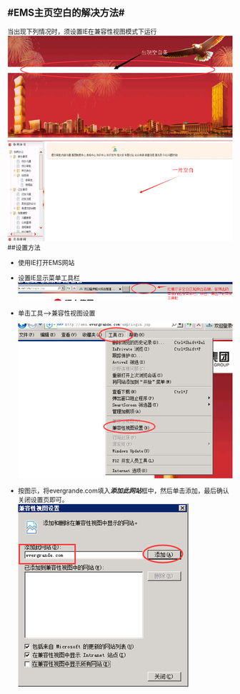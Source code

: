 #EMS主页空白的解决方法#
---
当出现下列情况时，须设置IE在兼容性视图模式下运行
![登陆界面出现空白条](images/ems-blank-1.png)
![登陆后首页出现大片空白](images/ems-blank-2.png)
##设置方法
* 使用IE打开EMS网站
* 设置IE显示菜单工具栏
	![设置IE显示菜单工具栏](images/ems-blank-3.png)
* 单击工具-->兼容性视图设置

	![兼容性视图设置](images/ems-blank-4.png)
* 按图示，将evergrande.com填入***添加此网站***框中，然后单击添加，最后确认关闭设置页即可。
	![添加此网站](images/ems-blank-5.png)
